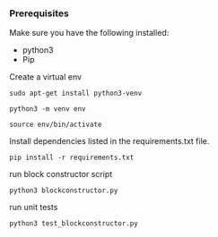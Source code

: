 

### Prerequisites
Make sure you have the following installed:

- python3
- Pip

Create a virtual env

`sudo apt-get install python3-venv`

`python3 -m venv env`

`source env/bin/activate`

Install dependencies listed in the requirements.txt file.

`pip install -r requirements.txt`

run block constructor script

`python3 blockconstructor.py `

run unit tests

`python3 test_blockconstructor.py`